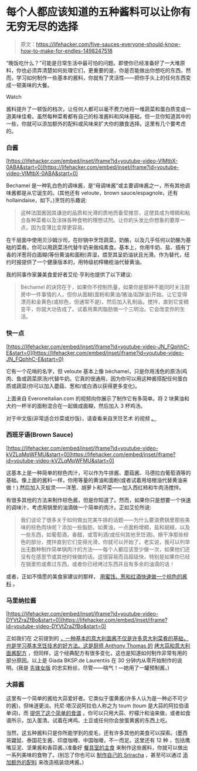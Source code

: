 # 每个人都应该知道的五种酱料可以让你有无穷无尽的选择

> 原文：<https://lifehacker.com/five-sauces-everyone-should-know-how-to-make-for-endles-1498247518>

“晚饭吃什么？”可能是日常生活中最可怕的问题。即使你已经准备好了一大堆原料，你也必须弄清楚如何处理它们，更重要的是，你是否能做出你想吃的东西。然而，学习如何制作一些基本的酱料，你就有了灵活性——把你手头上的任何东西变成一顿美味的大餐。

Watch

酱料提升了一顿饭的档次，让任何人都可以毫不费力地将一堆蔬菜和蛋白质变成一道美味佳肴。虽然每种菜肴都有自己的标准酱料和风味基础，但一旦你知道其中的一些，你就可以添加额外的配料或风味来扩大你的膳食选择。这里有几个要考虑的。

### **白酱**

 [https://lifehacker.com/embed/inset/iframe?id=youtube-video-VlMtbX-0ABA&start=0](https://lifehacker.com/embed/inset/iframe?id=youtube-video-VlMtbX-0ABA&start=0) 

Bechamel 是一种乳白色的调味酱，是“母调味酱”或主要调味酱之一，所有其他调味酱都是从它诞生的。(其他还有 veloute，brown sauce/espagnole，还有 hollaindaise，如下。)烹饪的乐趣说:

> 这种法国酱因其谦逊的品质和光滑的质地而备受推崇，这使其成为增稠和粘合各种菜肴以及涂抹各种食物的理想试剂。让你的头发比你想象的要厚一点，因为变薄比变厚更容易。

在千层面中使用贝沙姆沙司，在砂锅中烹饪蔬菜，奶酪，以及几乎任何以奶酪为基础的菜肴。你可以用蔬菜汤代替牛奶来做纯素食。基本上，你用牛奶、盐、插有丁香的洋葱将白面糊(等份黄油和面粉)弄湿，煨至其呈奶油状且光滑。作为替代，纽约时报提供了一个健康版本的，用特级初榨橄榄油代替黄油。

我的同事作家兼美食爱好者艾伦·亨利也提供了以下建议:

> Béchamel 的诀窍在于，如果你不控制热量，如果你是那种不能同时关注厨房中一件事情的人，但你从面糊(面粉和黄油/猪油/起酥油)开始，让它变得漂亮和金黄色(或棕色，但通常不是)，然后加入乳制品。搅拌，直到它变稠变平，你就大功告成了。试着用熏肉脂肪做一个三明治。它会改变你的生活。

### 快一点

 [https://lifehacker.com/embed/inset/iframe?id=youtube-video-JN_FQphhC-E&start=0](https://lifehacker.com/embed/inset/iframe?id=youtube-video-JN_FQphhC-E&start=0) 

它有一个花哨的名字，但 veloute 基本上像 béchamel，只是你用浅色的原汤(鸡肉、鱼或蔬菜原汤)代替牛奶。它真的很通用，因为你可以用这种酱搭配任何蛋白质或蔬菜(你可以加入蘑菇、葱和/或白酒以获得更多变化)。

上面来自 Everoneitalian.com 的视频向你展示了制作它有多简单。将 2 块黄油和大约一杯半的面粉混合在一起做成面糊，然后加入 3 杯鸡汤。

对于中文版(非常适合炒菜或炒饭)，请查看来自烹饪艺术 的视频 [。](http://www.youtube.com/watch?v=zsHAix_kBrg)

### 西班牙语(Brown Sauce)

 [https://lifehacker.com/embed/inset/iframe?id=youtube-video-kVZLqMqWFMU&start=0](https://lifehacker.com/embed/inset/iframe?id=youtube-video-kVZLqMqWFMU&start=0) 

这基本上是一种简单的棕色肉汁，可以作为牛排酱、蘑菇酱、马德拉白葡萄酒等的基础。像上面的酱料一样，你用等量的黄油和面粉(或者试着用培根油代替黄油来做！).然后加入灭蚁灵——洋葱、胡萝卜和芹菜——加入西红柿和牛肉汤搅拌。

有很多其他的方法来制作棕色酱，但是你知道了。然而，如果你只是想要一个快速的调味汁，考虑用锅里的油滴做一个简单的肉汁。正如艾伦所说:

> 我们谈论了很多关于如何做出完美牛排的话题——为什么要浪费锅里那些美味的棕色肉块呢？添加一些脂肪，如黄油，一点面粉增稠，盐和胡椒，以及一些东西，如葡萄酒，香醋，或雪利酒(或任何其他烹饪酒)。擦干净那些棕色的部分，搅拌直到它们变得光滑，你就可以开始了。老实说，我可以列举出无数种制作简单锅肉汁的方法——每个人都应该至少做一次，如果他们还没有在感恩节或其他时候做的话。这很容易而且超级快，特别是如果你已经在锅里煎或煮过东西，或者你已经烤过东西并且有多余的油滴的话！

或者，正如不情愿的美食家建议的那样， [用蜜饯、葱和红酒快速做一个棕色的酱料](http://www.reluctantgourmet.com/making-incredible-sauce-at-home/) 。

### 马里纳拉酱

 [https://lifehacker.com/embed/inset/iframe?id=youtube-video-DYVtZraZfBo&start=0](https://lifehacker.com/embed/inset/iframe?id=youtube-video-DYVtZraZfBo&start=0) 

正如我们在 之前提到的 [，一种基本的意大利面酱不仅是许多意大利菜肴的基础，也是学习基本烹饪技术的好方法。这是厨师 Anthony Thomas 的](https://lifehacker.com/10-dishes-and-drinks-everyone-should-know-how-to-make-5838661) [烤大蒜和意大利面酱配方](http://lifehacker.com/chef-anthony-thomas-roasted-garlic-and-spaghetti-sauce-5838665) ，但同样，这个经典配方有很多变化，这也是知道如何制作非常有用的部分原因。以上是 Giada BKSP.de Laurentiis 在 30 分钟内从零开始制作的说明。(我是 [先锋女版](http://thepioneerwoman.com/cooking/2012/09/spaghetti-sauce/) 的忠实粉丝，尽管——喘气！—她用了一罐预制酱。)

### 大蒜酱

这里有一个简单的酱给大蒜爱好者。它类似于蛋黄酱(许多人认为是一种必不可少的酱)，但味道更淡。托尼·塔汉说阿拉伯人称之为 toum (toum 是大蒜的阿拉伯语单词)，而 [提供了这个简单的食谱](http://www.antoniotahhan.com/2009/12/17/a-sauce-that-goes-with-everything/) 。你可以只用大蒜、柠檬汁和油来做，或者如食谱所示，加入蛋清。试着在烤鸡、土豆或任何你会放蛋黄酱的东西上吃。

当然，这五种酱料只是你所能学到的皮毛，还有许多其他的美食可以探索。(墨西哥鼹鼠、泰国花生酱、印度咖喱、中国咖喱，不一而足。这里还有 12 种 ，包括鹰嘴豆泥、坚果酱和香蒜酱。)准备好 [餐具室的主食](https://lifehacker.com/make-20-cheap-healthy-meals-from-pantry-staples-with-t-1148254792) 来制作这些酱料，你就可以做出一系列美味的食物了。(别忘了你也可以 [制作自己的 Sriracha](http://lifehacker.com/make-your-own-sriracha-style-hot-sauce-with-just-five-i-1493150566) ，甚至可以通过 [添加额外的配料](http://lifehacker.com/give-bottled-barbecue-sauce-a-boost-with-ingredients-yo-1296680755) 来改造瓶装烧烤酱。)